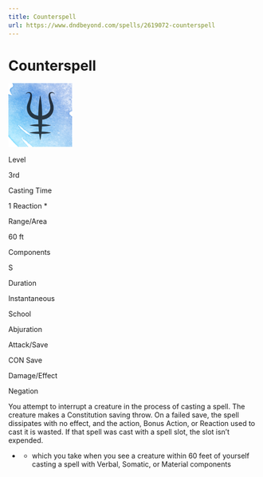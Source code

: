 ```yaml
---
title: Counterspell
url: https://www.dndbeyond.com/spells/2619072-counterspell
---
```


# Counterspell

![Counterspell](counterspell.png)

Level

3rd

Casting Time

1 Reaction *

Range/Area

60 ft

Components

S

Duration

Instantaneous

School

Abjuration

Attack/Save

CON Save

Damage/Effect

Negation

You attempt to interrupt a creature in the process of casting a spell. The creature makes a Constitution saving throw. On a failed save, the spell dissipates with no effect, and the action, Bonus Action, or Reaction used to cast it is wasted. If that spell was cast with a spell slot, the slot isn’t expended.

* - which you take when you see a creature within 60 feet of yourself casting a spell with Verbal, Somatic, or Material components